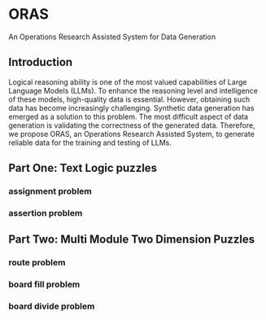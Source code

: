 # ORAS 

An Operations Research Assisted System for Data Generation

## Introduction

Logical reasoning ability is one of the most valued capabilities of Large Language Models (LLMs). 
To enhance the reasoning level and intelligence of these models, high-quality data is essential. 
However, obtaining such data has become increasingly challenging.
Synthetic data generation has emerged as a solution to this problem. 
The most difficult aspect of data generation is validating the correctness of the generated data.
Therefore, we propose ORAS, an Operations Research Assisted System, to generate reliable data for the training and testing of LLMs.

## Part One: Text Logic puzzles

### assignment problem

### assertion problem

## Part Two: Multi Module Two Dimension Puzzles

### route problem

### board fill problem

### board divide problem
